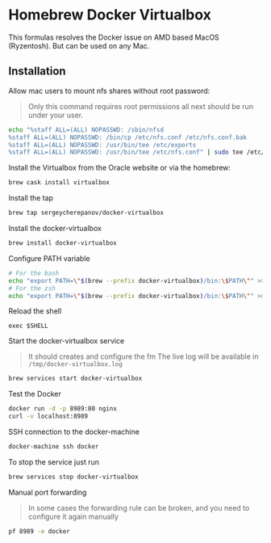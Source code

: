 # Homebrew Docker Virtualbox
This formulas resolves the Docker issue on AMD based MacOS (Ryzentosh). But can be used on any Mac.

## Installation

Allow mac users to mount nfs shares without root password:
> Only this command requires root permissions all next should be run under your user.
```bash
echo "%staff ALL=(ALL) NOPASSWD: /sbin/nfsd
%staff ALL=(ALL) NOPASSWD: /bin/cp /etc/nfs.conf /etc/nfs.conf.bak
%staff ALL=(ALL) NOPASSWD: /usr/bin/tee /etc/exports
%staff ALL=(ALL) NOPASSWD: /usr/bin/tee /etc/nfs.conf" | sudo tee /etc/sudoers.d/docker-machine-nfs
```

Install the Virtualbox from the Oracle website or via the homebrew:
```bash
brew cask install virtualbox
```

Install the tap
```bash
brew tap sergeycherepanov/docker-virtualbox
```

Install the docker-virtualbox
```bash
brew install docker-virtualbox
```

Configure PATH variable
```bash
# For the bash
echo "export PATH=\"$(brew --prefix docker-virtualbox)/bin:\$PATH\"" >> ~/.bashrc
# For the zsh
echo "export PATH=\"$(brew --prefix docker-virtualbox)/bin:\$PATH\"" >> ~/.zshrc
```

Reload the shell
```
exec $SHELL
```

Start the docker-virtualbox service
> It should creates and configure the fm
> The live log will be available in `/tmp/docker-virtualbox.log`
```bash
brew services start docker-virtualbox 
```

Test the Docker
```bash
docker run -d -p 8989:80 nginx
curl -v localhost:8989
```

SSH connection to the docker-machine
```bash
docker-machine ssh docker
```

To stop the service just run
```bash
brew services stop docker-virtualbox 
```

Manual port forwarding 
> In some cases the forwarding rule can be broken, and you need to configure it again manually
```bash
pf 8989 -e docker
```

